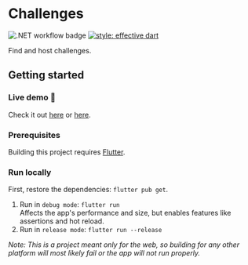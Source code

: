 # Challenges
![.NET workflow badge](https://github.com/TudorBatica/Challenges/workflows/pipeline/badge.svg)
[![style: effective dart](https://img.shields.io/badge/style-effective_dart-40c4ff.svg)](https://pub.dev/packages/effective_dart)

Find and host challenges.

## Getting started

### Live demo 👾
Check it out [here](https://challengespwa.web.app/) or [here](https://challengespwa.firebaseapp.com/).

### Prerequisites 

Building this project requires [Flutter](https://flutter.dev/docs/get-started/install).  

### Run locally

First, restore the dependencies: `flutter pub get`.  
1. Run in `debug mode`: `flutter run`  
Affects the app's performance and size, but enables features like assertions and hot reload.  
2. Run in  `release mode`: `flutter run --release`     

*Note: This is a project meant only for the web, so building for any other platform will most likely fail or the app will not run properly.*

